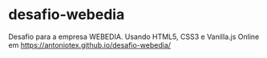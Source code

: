 # desafio-webedia
Desafio para a empresa WEBEDIA. Usando HTML5, CSS3 e Vanilla.js
Online em https://antoniotex.github.io/desafio-webedia/
